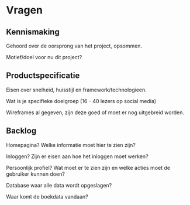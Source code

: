 # Vragen

## Kennismaking

Gehoord over de oorsprong van het project, opsommen.

Motief/doel voor nu dit project?

## Productspecificatie

Eisen over snelheid, huisstijl en framework/technologieen.

Wat is je specifieke doelgroep (16 - 40 lezers op social media)

Wireframes al gegeven, zijn deze goed of moet er nog uitgebreid worden.

## Backlog

Homepagina? Welke informatie moet hier te zien zijn?

Inloggen? Zijn er eisen aan hoe het inloggen moet werken?

Persoonlijk profiel? Wat moet er te zien zijn en welke acties moet de gebruiker kunnen doen?

Database waar alle data wordt opgeslagen?

Waar komt de boekdata vandaan?
